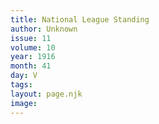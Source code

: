 ```yaml
---
title: National League Standing
author: Unknown
issue: 11
volume: 10
year: 1916
month: 41
day: V
tags:
layout: page.njk
image:
---
```

